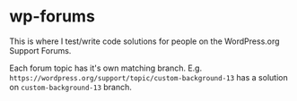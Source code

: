 # wp-forums

This is where I test/write code solutions for people on the WordPress.org
Support Forums.

Each forum topic has it's own matching branch. E.g.
`https://wordpress.org/support/topic/custom-background-13` has a solution on
`custom-background-13` branch.
